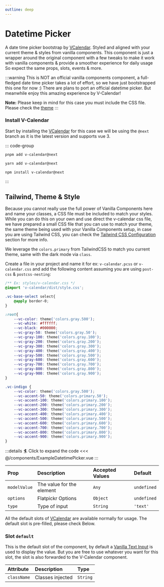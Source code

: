 ```yaml
---
outline: deep
---
```


# Datetime Picker

A date time picker bootstrap by [VCalendar](https://vcalendar.io/). Styled and aligned with your current theme & styles from vanilla components.
This component is just a wrapper around the original component with a few tweaks to make it work with vanilla components & provide a smoother experience for daily usage
So expect the same props, slots, events & more.

:::warning
This is NOT an official vanilla components component, a full-fledged date time picker takes a lot of effort, so we have just bootstrapped this one for now :)
There are plans to port an official datetime picker. But meanwhile enjoy this amazing experience by V-Calendar!

**Note:** Please keep in mind for this case you must include the CSS file. Please check the [theme](#theme-styles)
:::

### Install V-Calendar

Start by installing the [VCalendar](https://vcalendar.io/) for this case we will be using the `@next` branch as it is the latest version and supports vue 3.


::: code-group
```bash [pnpm]
pnpm add v-calendar@next
```

```bash [Yarn]
yarn add v-calendar@next
```

```bash [npm]
npm install v-calendar@next
```
:::

## Tailwind, Theme & Style

Because you cannot really use the full power of Vanilla Components here and name your classes, a CSS file must be included to match your styles.
While you can do this on your own and use direct the v-calendar css file, we have prepared a small CSS file that you can use to match your theme, the same theme being used
with your Vanilla Components setup, in case you are using Tailwind CSS, you can check the [Tailwind CSS Configuration](/guide/configuration#tailwind-defaults) section for more info.

We leverage the `colors.primary` from TailwindCSS to match you current theme, same with the dark mode via `class`.

Create a file in your project and name it for ex: `v-calendar.pcss` or `v-calendar.css` and add the following content assuming you are using `post-css` & `postcss-nesting`:

```css
/** Ex: styles/v-calendar.css */
@import 'v-calendar/dist/style.css';

.vc-base-select select{
    @apply border-0;
}

:root{
    --vc-color: theme('colors.gray.500');
    --vc-white: #ffffff;
    --vc-black: #000000;
    --vc-gray-50: theme('colors.gray.50');
    --vc-gray-100: theme('colors.gray.100');
    --vc-gray-200: theme('colors.gray.200');
    --vc-gray-300: theme('colors.gray.300');
    --vc-gray-400: theme('colors.gray.400');
    --vc-gray-500: theme('colors.gray.500');
    --vc-gray-600: theme('colors.gray.600');
    --vc-gray-700: theme('colors.gray.700');
    --vc-gray-800: theme('colors.gray.800');
    --vc-gray-900: theme('colors.gray.900');
}

.vc-indigo {
    --vc-color: theme('colors.gray.500');
    --vc-accent-50: theme('colors.primary.50');
    --vc-accent-100: theme('colors.primary.100');
    --vc-accent-200: theme('colors.primary.200');
    --vc-accent-300: theme('colors.primary.300');
    --vc-accent-400: theme('colors.primary.400');
    --vc-accent-500: theme('colors.primary.500');
    --vc-accent-600: theme('colors.primary.600');
    --vc-accent-700: theme('colors.primary.700');
    --vc-accent-800: theme('colors.primary.800');
    --vc-accent-900: theme('colors.primary.900');
}
```

<!--@include: ../../parts/title-preview.md-->


<ExampleDatetimePicker />

:::details :surfer: Click to expand the code
<<< @/components/ExampleDatetimePicker.vue
:::

<!--@include: ../../parts/title-props.md-->

| Prop         | Description               | Accepted Values | Default     |
|:-------------|:--------------------------|:----------------|:------------|
| `modelValue` | The value for the element | `Any`           | `undefined` |
| `options`    | Flatpickr Options         | `Object`        | `undefined` |
| `type`       | Type of input             | `String`        | `'text'`    |


<!--@include: ../../parts/title-slots.md-->

All the default slots of [VCalendar](https://vcalendar.io/calendar/api.html) are available normally for usage.
The default slot is pre-filled, please check Below.

### Slot `default`

This is the default slot of the component, by default a [Vanilla Text Input](/guide/components/input) is used to display the value.
But you are free to use whatever you want for this slot, the slot is also forwarded to the V-Calendar component.

| Attribute   | Description      | Type     |
|:------------|:-----------------|:---------|
| `className` | Classes injected | `String` |


